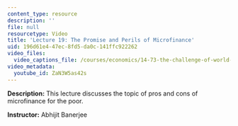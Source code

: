 ```yaml
---
content_type: resource
description: ''
file: null
resourcetype: Video
title: 'Lecture 19: The Promise and Perils of Microfinance'
uid: 196d61e4-47ec-8fd5-da0c-141ffc922262
video_files:
  video_captions_file: /courses/economics/14-73-the-challenge-of-world-poverty-spring-2011/video-lectures/lecture-19-the-promise-and-perils-of-microfinance/ZaN3W5as42s.vtt
video_metadata:
  youtube_id: ZaN3W5as42s
---
```


**Description:** This lecture discusses the topic of pros and cons of microfinance for the poor.

**Instructor:** Abhijit Banerjee